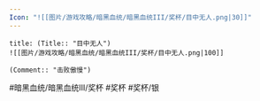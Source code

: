 ```yaml
---
Icon: "![[图片/游戏攻略/暗黑血统/暗黑血统III/奖杯/目中无人.png|30]]"
---
```

```ad-common-silver-trophy
title: (Title:: "目中无人")
![[图片/游戏攻略/暗黑血统/暗黑血统III/奖杯/目中无人.png|100]]

(Comment:: "击败傲慢")
```

#暗黑血统/暗黑血统III/奖杯 #奖杯 #奖杯/银
